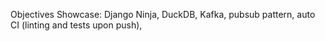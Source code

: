 Objectives
Showcase:
Django Ninja, DuckDB, Kafka, pubsub pattern, auto CI (linting and tests upon push), 
